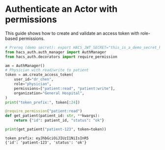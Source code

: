 # Authenticate an Actor with permissions

This guide shows how to create and validate an access token with role-based permissions.

```python
# Prereq (demo secret): export HACS_JWT_SECRET="this_is_a_demo_secret_key_with_length_over_32_chars________"
from hacs_auth.auth_manager import AuthManager
from hacs_auth.decorators import require_permission

am = AuthManager()
# Physician with read/write to patient
token = am.create_access_token(
    user_id="dr_chen",
    role="physician",
    permissions=["patient:read", "patient:write"],
    organization="General Hospital",
)
print("token_prefix:", token[:24])

@require_permission("patient:read")
def get_patient(patient_id: str, **kwargs):
    return {"id": patient_id, "status": "ok"}

print(get_patient("patient-123", token=token))
```

```
token_prefix: eyJhbGciOiJIUzI1NiIsInR5
{'id': 'patient-123', 'status': 'ok'}
```
